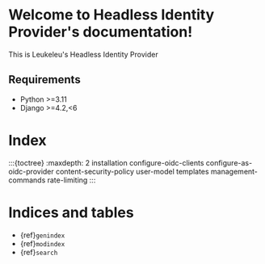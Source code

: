 # Welcome to Headless Identity Provider's documentation!

This is Leukeleu's Headless Identity Provider

## Requirements
* Python >=3.11
* Django >=4.2,<6

# Index
:::{toctree}
:maxdepth: 2
installation
configure-oidc-clients
configure-as-oidc-provider
content-security-policy
user-model
templates
management-commands
rate-limiting
:::

# Indices and tables

- {ref}`genindex`
- {ref}`modindex`
- {ref}`search`
